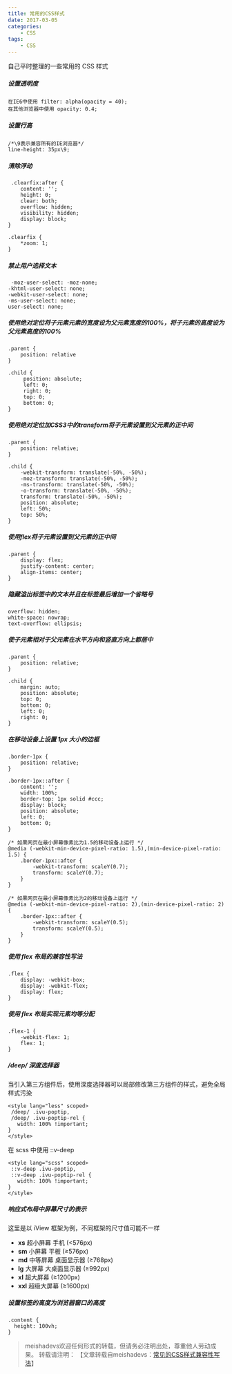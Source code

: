 ```yaml
---
title: 常用的CSS样式
date: 2017-03-05
categories:
	- CSS
tags:
    - CSS
---
```


自己平时整理的一些常用的 CSS 样式
<!--more-->

##### 设置透明度

	在IE6中使用 filter: alpha(opacity = 40);
	在其他浏览器中使用 opacity: 0.4;

##### 设置行高

	/*\9表示兼容所有的IE浏览器*/  
	line-height: 35px\9;

##### 清除浮动

	 .clearfix:after {
	    content: '';
	    height: 0;
	    clear: both;
	    overflow: hidden;
	    visibility: hidden;
	    display: block;
	}
	
	.clearfix {
	    *zoom: 1;
	}

##### 禁止用户选择文本

	 -moz-user-select: -moz-none;
	-khtml-user-select: none;
	-webkit-user-select: none;
	-ms-user-select: none;
	user-select: none;

##### 使用绝对定位将子元素元素的宽度设为父元素宽度的100%，将子元素的高度设为父元素高度的100%

	.parent {
		position: relative
	}
	
	.child {
		 position: absolute;
	     left: 0;
	     right: 0;
	     top: 0;
		 bottom: 0;
	}

##### 使用绝对定位加CSS3中的transform将子元素设置到父元素的正中间

	.parent {
	    position: relative;
	}
	
	.child {
		-webkit-transform: translate(-50%, -50%);
		-moz-transform: translate(-50%, -50%);
	    -ms-transform: translate(-50%, -50%);
	    -o-transform: translate(-50%, -50%);
	    transform: translate(-50%, -50%);
	    position: absolute;
	    left: 50%;
	    top: 50%;
	}

##### 使用flex将子元素设置到父元素的正中间

	.parent {
		display: flex;
	    justify-content: center;
	    align-items: center;
	}

##### 隐藏溢出标签中的文本并且在标签最后增加一个省略号

	overflow: hidden;
	white-space: nowrap;
	text-overflow: ellipsis;

##### 使子元素相对于父元素在水平方向和竖直方向上都居中

	.parent {
	    position: relative;
	}
	
	.child {
	    margin: auto;
	    position: absolute;
	    top: 0;
	    bottom: 0;
	    left: 0;
	    right: 0;
	}

##### 在移动设备上设置 1px 大小的边框

 	.border-1px {
        position: relative;
    }

    .border-1px::after {
        content: '';
        width: 100%;
        border-top: 1px solid #ccc;
        display: block;
        position: absolute;
        left: 0;
        bottom: 0;
    }
    
    /* 如果网页在最小屏幕像素比为1.5的移动设备上运行 */
    @media (-webkit-min-device-pixel-ratio: 1.5),(min-device-pixel-ratio: 1.5) {
        .border-1px::after {
            -webkit-transform: scaleY(0.7);
            transform: scaleY(0.7);
        }
    }
    
    /* 如果网页在最小屏幕像素比为2的移动设备上运行 */
    @media (-webkit-min-device-pixel-ratio: 2),(min-device-pixel-ratio: 2) {
        .border-1px::after {
            -webkit-transform: scaleY(0.5);
            transform: scaleY(0.5);
        }
    }

##### 使用 flex 布局的兼容性写法

	.flex {
	    display: -webkit-box;
	    display: -webkit-flex;
	    display: flex;
	}

##### 使用 flex 布局实现元素均等分配

	.flex-1 {
		-webkit-flex: 1;
	    flex: 1;
	}

##### /deep/ 深度选择器
当引入第三方组件后，使用深度选择器可以局部修改第三方组件的样式，避免全局样式污染

	<style lang="less" scoped>
	 /deep/ .ivu-poptip,
	 /deep/ .ivu-poptip-rel {
	   width: 100% !important;
	}
	</style>
	
在 scss 中使用 ::v-deep

	<style lang="scss" scoped>
	 ::v-deep .ivu-poptip,
	 ::v-deep .ivu-poptip-rel {
	   width: 100% !important;
	}
	</style>

##### 响应式布局中屏幕尺寸的表示
这里是以 iView 框架为例，不同框架的尺寸值可能不一样

- **xs** 超小屏幕 手机 (<576px)
- **sm** 小屏幕 平板 (≥576px)
- **md** 中等屏幕 桌面显示器 (≥768px)
- **lg** 大屏幕 大桌面显示器 (≥992px)
- **xl** 超大屏幕 (≥1200px)
- **xxl** 超级大屏幕 (≥1600px)

##### 设置标签的高度为浏览器窗口的高度

	.content {
	  height: 100vh;
	}

> meishadevs欢迎任何形式的转载，但请务必注明出处，尊重他人劳动成果。
转载请注明： 【文章转载自meishadevs：[常见的CSS样式兼容性写法](http://meishadevs.com/blog/常用的CSS样式)】